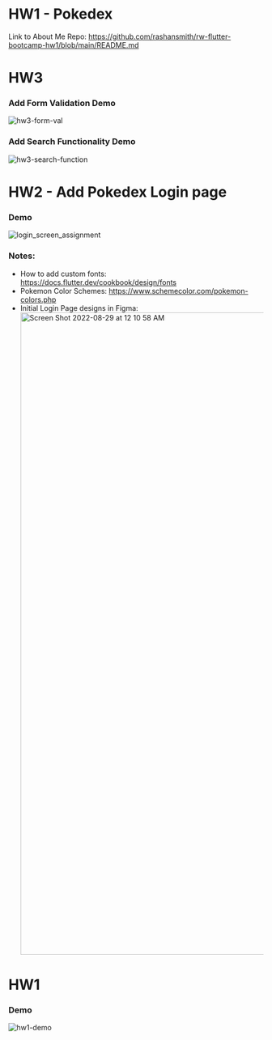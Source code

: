 # HW1 - Pokedex

Link to About Me Repo: https://github.com/rashansmith/rw-flutter-bootcamp-hw1/blob/main/README.md

# HW3 
### Add Form Validation Demo
![hw3-form-val](https://user-images.githubusercontent.com/6632748/192352239-2d26f4a5-5c8e-4ed0-8682-91cfd273655a.gif)

### Add Search Functionality Demo
![hw3-search-function](https://user-images.githubusercontent.com/6632748/192375041-9bf321e3-cdc2-42da-9947-4e5a6b8ff288.gif)


# HW2 - Add Pokedex Login page
### Demo
![login_screen_assignment](https://user-images.githubusercontent.com/6632748/187119743-4c023ea6-271d-4701-95e2-0b0bb3b13ae4.gif)


### Notes:
- How to add custom fonts: https://docs.flutter.dev/cookbook/design/fonts
- Pokemon Color Schemes: https://www.schemecolor.com/pokemon-colors.php
- Initial Login Page designs in Figma:
  <img width="1270" alt="Screen Shot 2022-08-29 at 12 10 58 AM" src="https://user-images.githubusercontent.com/6632748/187121558-df3d7cb6-08d3-4ad9-b8a3-368e312b30a8.png">


# HW1
### Demo
![hw1-demo](https://user-images.githubusercontent.com/6632748/186008185-a2369659-9077-462b-bc11-9febb109a945.gif)






